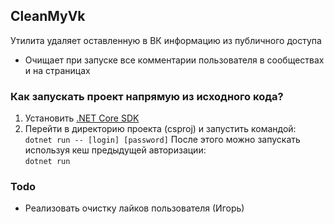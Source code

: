 ## CleanMyVk
Утилита удаляет оставленную в ВК информацию из публичного доступа
* Очищает при запуске все комментарии пользователя в сообществах и на страницах
### Как запускать проект напрямую из исходного кода?
1. Установить [.NET Core SDK](https://dot.net)
2. Перейти в директорию проекта (csproj) и запустить командой:  
`dotnet run -- [login] [password]`
После этого можно запускать используя кеш предыдущей авторизации:  
`dotnet run`
### Todo
* Реализовать очистку лайков пользователя (Игорь)
